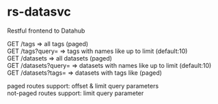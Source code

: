 # rs-datasvc
Restful frontend to Datahub
  
GET /tags                   => all tags (paged)  
GET /tags?query=<blah>      => tags with names like <blah> up to limit (default:10)  
GET /datasets               => all datasets (paged)  
GET /datasets?query=<blah>  => datasets with names like <blah> up to limit (default:10)  
GET /datasets?tags=<blah>   => datasets with tags like <blah> (paged)  
  
paged routes support: offset & limit query parameters  
not-paged routes support: limit query parameter  
